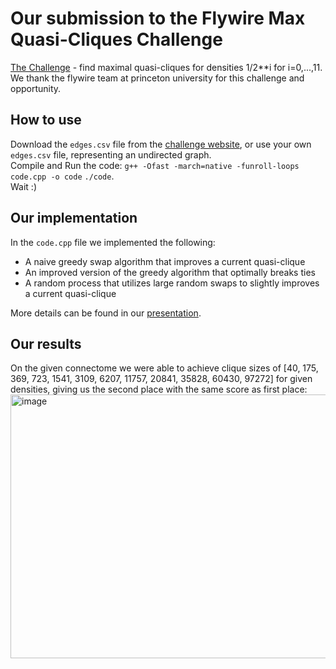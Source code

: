 # Our submission to the Flywire Max Quasi-Cliques Challenge #
[The Challenge](https://codex.flywire.ai/app/max_clique_challenge) - find maximal quasi-cliques for densities 1/2**i for i=0,...,11. We thank the flywire team at princeton university for this challenge and opportunity.
## How to use ##
Download the `edges.csv` file from the [challenge website](https://codex.flywire.ai/app/max_clique_challenge), or use your own `edges.csv` file, representing an undirected graph.<br />
Compile and Run the code: `g++ -Ofast -march=native -funroll-loops code.cpp -o code` `./code`.<br />
Wait :)
## Our implementation ##
In the `code.cpp` file we implemented the following:
- A naive greedy swap algorithm that improves a current quasi-clique
- An improved version of the greedy algorithm that optimally breaks ties
- A random process that utilizes large random swaps to slightly improves a current quasi-clique <br />

More details can be found in our [presentation](https://docs.google.com/presentation/d/17UcqfBVe-hsSrSR0ssjPFgzZglBz29-JVWS0ORLp0XU/).
## Our results ##
On the given connectome we were able to achieve clique sizes of \[40, 175, 369, 723, 1541, 3109, 6207, 11757, 20841, 35828, 60430, 97272\] for given densities, giving us the second place with the same score as first place:
<img width="1711" height="422" alt="image" src="https://github.com/user-attachments/assets/47d09095-43bf-4977-b053-2171f95a38d2" />
